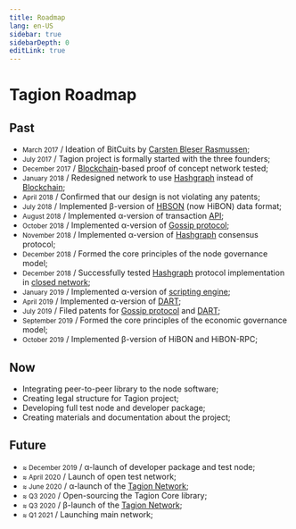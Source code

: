 ```yaml
---
title: Roadmap
lang: en-US
sidebar: true
sidebarDepth: 0
editLink: true
---
```


# Tagion Roadmap

## Past

- <small>March 2017</small> / Ideation of BitCuits by [Carsten Bleser Rasmussen](/community/team.md#carsten-bleser-rasmussen);
- <small>July 2017</small> / Tagion project is formally started with the three founders;
- <small>December 2017</small> / [Blockchain](/whitepaper/terminology.md#blockchain)-based proof of concept network tested;
- <small>January 2018</small> / Redesigned network to use [Hashgraph](/whitepaper/terminology.md#hashgraph) instead of [Blockchain](/whitepaper/terminology.md#blockchain);
- <small>April 2018</small> / Confirmed that our design is not violating any patents;
- <small>July 2018</small> / Implemented β-version of [HBSON](/whitepaper/terminology.md#hbson) (now HiBON) data format;
- <small>August 2018</small> / Implemented α-version of transaction [API](/whitepaper/terminology.md#api);
- <small>October 2018</small> / Implemented α-version of [Gossip protocol](/whitepaper/terminology.md#gossip-protocol);
- <small>November 2018</small> / Implemented α-version of [Hashgraph](/whitepaper/terminology.md#hashgraph) consensus protocol;
- <small>December 2018</small> / Formed the core principles of the node governance model;
- <small>December 2018</small> / Successfully tested [Hashgraph](/whitepaper/terminology.md#hashgraph) protocol implementation in [closed network](/whitepaper/terminology.md#closed-network);
- <small>January 2019</small> / Implemented α-version of [scripting engine](/whitepaper/terminology.md#scripting-engine);
- <small>April 2019</small> / Implemented α-version of [DART](/whitepaper/terminology.md#dart);
- <small>July 2019</small> / Filed patents for [Gossip protocol](/whitepaper/terminology.md#gossip-protocol) and [DART](/whitepaper/terminology.md#dart);
- <small>September 2019</small> / Formed the core principles of the economic governance model;
- <small>October 2019</small> / Implemented β-version of HiBON and HiBON-RPC;

## Now

- Integrating peer-to-peer library to the node software;
- Creating legal structure for Tagion project;
- Developing full test node and developer package;
- Creating materials and documentation about the project;


## Future

- <small>≈ December 2019</small> / α-launch of developer package and test node;
- <small>≈ April 2020</small> / Launch of open test network;
- <small>≈ June 2020</small> / α-launch of the [Tagion Network](/whitepaper/terminology.md#tagion-network);
- <small>≈ Q3 2020</small> / Open-sourcing the Tagion Core library;
- <small>≈ Q3 2020</small> / β-launch of the [Tagion Network](/whitepaper/terminology.md#tagion-network);
- <small>≈ Q1 2021</small> / Launching main network;
